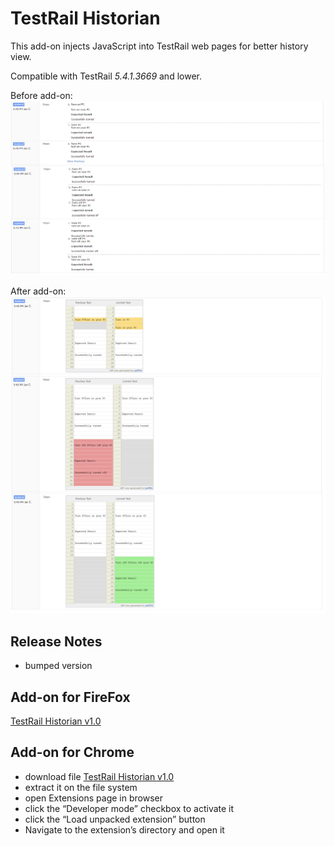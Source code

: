# TestRail Historian
This add-on injects JavaScript into TestRail web pages for better history view. 

Compatible with TestRail *5.4.1.3669* and lower.

Before add-on: 
![before](Before.png)

After add-on:
![after](After.png)

## Release Notes
* bumped version

## Add-on for FireFox
[TestRail Historian v1.0](https://addons.mozilla.org/cs/firefox/addon/testrail-historian/)

## Add-on for Chrome
* download file [TestRail Historian v1.0](https://github.com/cernyjan/TestRail-Historian/blob/master/testrail_historian-1.0-an+fx.xpi)
* extract it on the file system
* open Extensions page in browser
* click the “Developer mode” checkbox to activate it
* click the “Load unpacked extension” button
* Navigate to the extension’s directory and open it